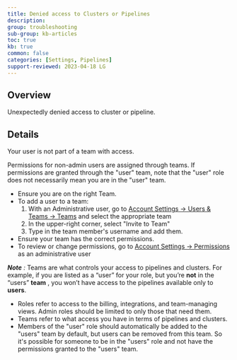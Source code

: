 ```yaml
---
title: Denied access to Clusters or Pipelines
description: 
group: troubleshooting
sub-group: kb-articles
toc: true
kb: true
common: false
categories: [Settings, Pipelines]
support-reviewed: 2023-04-18 LG
---
```


## Overview

Unexpectedly denied access to cluster or pipeline.

## Details

Your user is not part of a team with access.

Permissions for non-admin users are assigned through teams. If permissions are
granted through the "user" team, note that the "user" role does not
necessarily mean you are in the "user" team.

  * Ensure you are on the right Team.
  * To add a user to a team: 
    1. With an Administrative user, go to [Account Settings -> Users & Teams -> Teams](https://g.codefresh.io/account-admin/collaborators/teams) and select the appropriate team
    2. In the upper-right corner, select "Invite to Team"
    3. Type in the team member's username and add them.
  * Ensure your team has the correct permissions.
  * To review or change permissions, go to [Account Settings -> Permissions](https://g.codefresh.io/account-admin/permissions/teams) as an administrative user

_**Note** :_ Teams are what controls your access to pipelines and clusters.
For example, if you are listed as a “user” for your role, but you’re **not**
in the “users” **team** , you won’t have access to the pipelines available
only to **users**.

  * Roles refer to access to the billing, integrations, and team-managing views. Admin roles should be limited to only those that need them.
  * Teams refer to what access you have in terms of pipelines and clusters.
  * Members of the "user" role should automatically be added to the "users" team by default, but users can be removed from this team. So it's possible for someone to be in the "users" role and not have the permissions granted to the "users" team.

